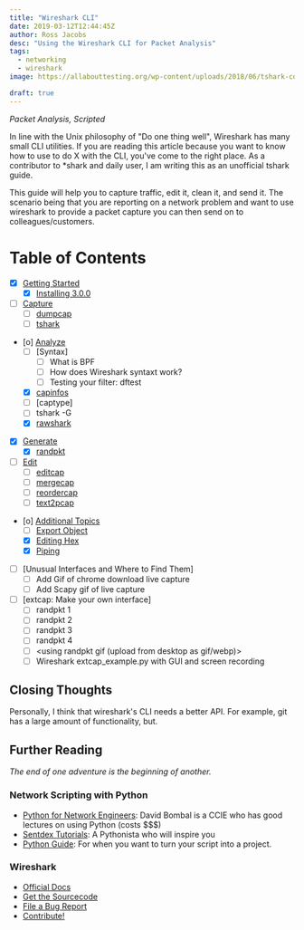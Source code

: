 ```yaml
---
title: "Wireshark CLI"
date: 2019-03-12T12:44:45Z
author: Ross Jacobs
desc: "Using the Wireshark CLI for Packet Analysis"
tags:
  - networking
  - wireshark
image: https://allabouttesting.org/wp-content/uploads/2018/06/tshark-count.jpg

draft: true
---
```


_Packet Analysis, Scripted_

In line with the Unix philosophy of "Do one thing well", Wireshark has many
small CLI utilities. If you are reading this article because you want to know
how to use to do X with the CLI, you've come to the right place. As a
contributor to \*shark and daily user, I am writing this as an unofficial
tshark guide.

This guide will help you to capture traffic, edit it, clean it, and send it. The
scenario being that you are reporting on a network problem and want to use
wireshark to provide a packet capture you can then send on to
colleagues/customers.

<!-- Kludgy TOC until I can figure out how to include {{ hugo toc }} in the content -->

# Table of Contents

* [X] [Getting Started](/post/wireshark-setup)
  <!-- [[wireshark_setup]] -->
	* [X] [Installing 3.0.0](/post/wireshark-setup/#install)
* [ ] [Capture](/post/wireshark-capturing#capture)
  <!-- [[wireshark_capturing]] --> 
	* [ ] [dumpcap](/post/wireshark-capturing#dumpcap)
	* [ ] [tshark](/post/wireshark-capturing#tshark)
* [o] [Analyze](/post/wireshark-info#info) 
  <!-- [[wireshark_info]] -->
	* [ ] [Syntax]
		* [ ] What is BPF
		* [ ] How does Wireshark syntaxt work?
		* [ ] Testing your filter: dftest
	* [X] [capinfos](/post/wireshark-info#capinfos)  
	* [ ] [captype]
	* [ ] tshark -G
	* [X] [rawshark](/post/wireshark-info#rawshark)
* [X] [Generate](/post/wireshark-generation#generate)
  <!-- [[wireshark_generation]] -->
	* [X] [randpkt](/post/wireshark-generation#randpkt)
* [ ] [Edit](/post/wireshark-editing#edit)
  <!-- [[wireshark_editing]] -->
	* [ ] [editcap](#editcap)
	* [ ] [mergecap](#mergecap)
	* [ ] [reordercap](#reordercap)
	* [ ] [text2pcap](#text2pcap)
* [o] [Additional Topics](/post/wireshark-bonus-topics#additional-topics)  
  <!--[[wireshark_bonus]] -->
	* [ ] [Export Object](/post/wireshark-export-object)
	* [X] [Editing Hex](/post/wireshark-bonus-topics#editing-hex)
	* [X] [Piping](/post/wireshark-bonus-topics#piping)
* [ ] [Unusual Interfaces and Where to Find Them]  
  <!--[[wireshark_livecaptures]] -->
	* [ ] Add Gif of chrome download live capture
	* [ ] Add Scapy gif of live capture
* [ ] [extcap: Make your own interface]  
  <!--[[wireshark_extcap]] -->
	* [ ] randpkt 1
	* [ ] randpkt 2
	* [ ] randpkt 3
	* [ ] randpkt 4
	* [ ] <using randpkt gif (upload from desktop as gif/webp)>
	* [ ] Wireshark extcap_example.py with GUI and screen recording

## <a name=closing-thoughts></a>Closing Thoughts

Personally, I think that wireshark's CLI needs a better API. For example, git
has a large amount of functionality, but.

## Further Reading

_The end of one adventure is the beginning of another._

### Network Scripting with Python

* [Python for Network Engineers](https://www.youtube.com/watch?v=s6SIVc7C5U0):
  David Bombal is a CCIE who has good lectures on using Python (costs $$$)
* [Sentdex Tutorials](https://www.youtube.com/user/sentdex): A Pythonista who
  will inspire you
* [Python Guide](https://docs.python-guide.org/): For when you want to turn your
  script into a project.

### Wireshark

* [Official Docs](https://www.wireshark.org/docs/man-pages/)
* [Get the Sourcecode](https://www.wireshark.org/develop.html)
* [File a Bug Report](https://wiki.wireshark.org/ReportingBugs)
* [Contribute!](https://www.wireshark.org/docs/wsdg_html_chunked/)


